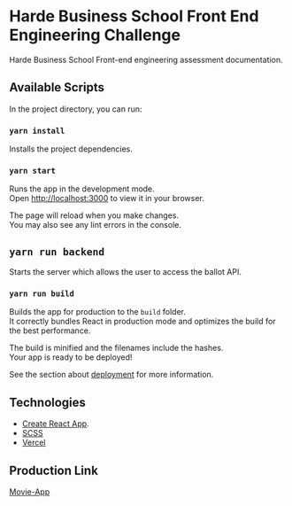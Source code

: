 # Harde Business School Front End Engineering Challenge

Harde Business School Front-end engineering assessment documentation.

## Available Scripts

In the project directory, you can run:

### `yarn install`

Installs the project dependencies.

### `yarn start`

Runs the app in the development mode.\
Open [http://localhost:3000](http://localhost:3000) to view it in your browser.

The page will reload when you make changes.\
You may also see any lint errors in the console.

## `yarn run backend`

Starts the server which allows the user to access the ballot API.

### `yarn run build`

Builds the app for production to the `build` folder.\
It correctly bundles React in production mode and optimizes the build for the best performance.

The build is minified and the filenames include the hashes.\
Your app is ready to be deployed!

See the section about [deployment](https://facebook.github.io/create-react-app/docs/deployment) for more information.

## Technologies

- [Create React App](https://github.com/facebook/create-react-app).
- [SCSS](https://www.typescriptlang.org/)
- [Vercel](https://vercel.com/)

## Production Link

[Movie-App](https://ogundare-samuel-lendsqr-fe-test.vercel.app/)
